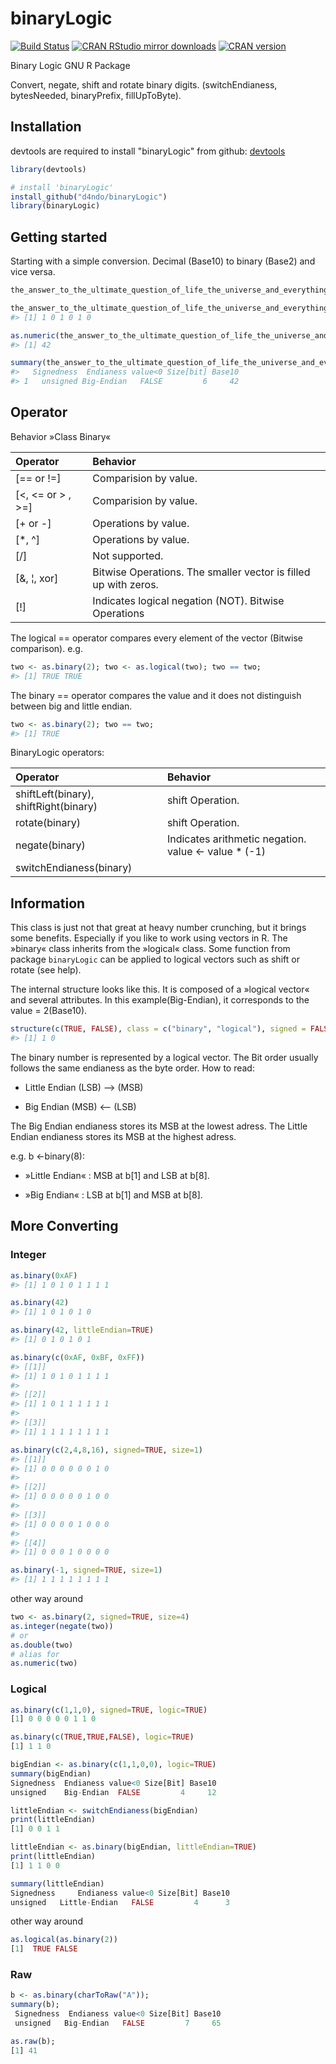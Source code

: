 <!-- README.md is generated from README.Rmd. Please edit that file -->
binaryLogic
===========

[![Build Status](https://travis-ci.org/d4ndo/binaryLogic.png)](https://travis-ci.org/d4ndo/binaryLogic) [![CRAN RStudio mirror downloads](http://cranlogs.r-pkg.org/badges/binaryLogic)](http://cran.r-project.org/web/packages/binaryLogic/index.html) [![CRAN version](http://www.r-pkg.org/badges/version/binaryLogic)](http://cran.r-project.org/package=binaryLogic)

Binary Logic GNU R Package

Convert, negate, shift and rotate binary digits. (switchEndianess, bytesNeeded, binaryPrefix, fillUpToByte).

Installation
------------

devtools are required to install "binaryLogic" from github: [devtools](https://github.com/hadley/devtools)

``` r
library(devtools)

# install 'binaryLogic'
install_github("d4ndo/binaryLogic")
library(binaryLogic)
```

Getting started
---------------

Starting with a simple conversion. Decimal (Base10) to binary (Base2) and vice versa.

``` r
the_answer_to_the_ultimate_question_of_life_the_universe_and_everything <- as.binary(42)

the_answer_to_the_ultimate_question_of_life_the_universe_and_everything
#> [1] 1 0 1 0 1 0

as.numeric(the_answer_to_the_ultimate_question_of_life_the_universe_and_everything)
#> [1] 42

summary(the_answer_to_the_ultimate_question_of_life_the_universe_and_everything)
#>   Signedness  Endianess value<0 Size[bit] Base10
#> 1   unsigned Big-Endian   FALSE         6     42
```

Operator
--------

Behavior »Class Binary«

| Operator              | Behavior                                                        |
|:----------------------|:----------------------------------------------------------------|
| [== or !=]            | Comparision by value.                                           |
| [\<, \<= or \> , \>=] | Comparision by value.                                           |
| [+ or -]              | Operations by value.                                            |
| [\*, ^]               | Operations by value.                                            |
| [/]                   | Not supported.                                                  |
| [&, ¦, xor]           | Bitwise Operations. The smaller vector is filled up with zeros. |
| [!]                   | Indicates logical negation (NOT). Bitwise Operations            |

The logical == operator compares every element of the vector (Bitwise comparison). e.g.

``` r
two <- as.binary(2); two <- as.logical(two); two == two;
#> [1] TRUE TRUE
```

The binary == operator compares the value and it does not distinguish between big and little endian.

``` r
two <- as.binary(2); two == two;
#> [1] TRUE
```

BinaryLogic operators:

| Operator                              | Behavior                                               |
|:--------------------------------------|:-------------------------------------------------------|
| shiftLeft(binary), shiftRight(binary) | shift Operation.                                       |
| rotate(binary)                        | shift Operation.                                       |
| negate(binary)                        | Indicates arithmetic negation. value \<- value \* (-1) |
| switchEndianess(binary)               |                                                        |

Information
-----------

This class is just not that great at heavy number crunching, but it brings some benefits. Especially if you like to work using vectors in R. The »binary« class inherits from the »logical« class. Some function from package `binaryLogic` can be applied to logical vectors such as shift or rotate (see help).

The internal structure looks like this. It is composed of a »logical vector« and several attributes. In this example(Big-Endian), it corresponds to the value = 2(Base10).

``` r
structure(c(TRUE, FALSE), class = c("binary", "logical"), signed = FALSE, littleEndian = FALSE)
#> [1] 1 0
```

The binary number is represented by a logical vector. The Bit order usually follows the same endianess as the byte order. How to read:

-   Little Endian (LSB) —\> (MSB)

-   Big Endian (MSB) \<— (LSB)

The Big Endian endianess stores its MSB at the lowest adress. The Little Endian endianess stores its MSB at the highest adress.

e.g. b \<-binary(8):

-   »Little Endian« : MSB at b[1] and LSB at b[8].

-   »Big Endian« : LSB at b[1] and MSB at b[8].

More Converting
---------------

### Integer

``` r
as.binary(0xAF)
#> [1] 1 0 1 0 1 1 1 1

as.binary(42)
#> [1] 1 0 1 0 1 0

as.binary(42, littleEndian=TRUE)
#> [1] 0 1 0 1 0 1

as.binary(c(0xAF, 0xBF, 0xFF))
#> [[1]]
#> [1] 1 0 1 0 1 1 1 1
#> 
#> [[2]]
#> [1] 1 0 1 1 1 1 1 1
#> 
#> [[3]]
#> [1] 1 1 1 1 1 1 1 1

as.binary(c(2,4,8,16), signed=TRUE, size=1)
#> [[1]]
#> [1] 0 0 0 0 0 0 1 0
#> 
#> [[2]]
#> [1] 0 0 0 0 0 1 0 0
#> 
#> [[3]]
#> [1] 0 0 0 0 1 0 0 0
#> 
#> [[4]]
#> [1] 0 0 0 1 0 0 0 0

as.binary(-1, signed=TRUE, size=1)
#> [1] 1 1 1 1 1 1 1 1
```

other way around

``` r
two <- as.binary(2, signed=TRUE, size=4)
as.integer(negate(two))
# or
as.double(two)
# alias for
as.numeric(two)
```

### Logical

``` r
as.binary(c(1,1,0), signed=TRUE, logic=TRUE)
[1] 0 0 0 0 0 1 1 0

as.binary(c(TRUE,TRUE,FALSE), logic=TRUE)
[1] 1 1 0

bigEndian <- as.binary(c(1,1,0,0), logic=TRUE)
summary(bigEndian)
Signedness  Endianess value<0 Size[Bit] Base10
unsigned    Big-Endian  FALSE         4     12

littleEndian <- switchEndianess(bigEndian)
print(littleEndian)
[1] 0 0 1 1

littleEndian <- as.binary(bigEndian, littleEndian=TRUE)
print(littleEndian)
[1] 1 1 0 0

summary(littleEndian)
Signedness     Endianess value<0 Size[Bit] Base10
unsigned   Little-Endian   FALSE         4      3
```

other way around

``` r
as.logical(as.binary(2))
[1]  TRUE FALSE
```

### Raw

``` r
b <- as.binary(charToRaw("A")); 
summary(b);
 Signedness  Endianess value<0 Size[Bit] Base10
 unsigned   Big-Endian   FALSE         7     65

as.raw(b);
[1] 41
```
